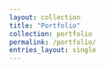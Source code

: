 ```yaml
---
layout: collection
title: "Portfolio"
collection: portfolio
permalink: /portfolio/
entries_layout: single
---
```





